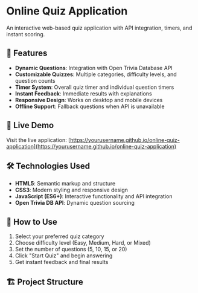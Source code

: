 # Online Quiz Application

An interactive web-based quiz application with API integration, timers, and instant scoring.

## 🎯 Features

- **Dynamic Questions**: Integration with Open Trivia Database API
- **Customizable Quizzes**: Multiple categories, difficulty levels, and question counts
- **Timer System**: Overall quiz timer and individual question timers
- **Instant Feedback**: Immediate results with explanations
- **Responsive Design**: Works on desktop and mobile devices
- **Offline Support**: Fallback questions when API is unavailable

## 🚀 Live Demo

Visit the live application: [https://yourusername.github.io/online-quiz-application](https://yourusername.github.io/online-quiz-application)

## 🛠️ Technologies Used

- **HTML5**: Semantic markup and structure
- **CSS3**: Modern styling and responsive design
- **JavaScript (ES6+)**: Interactive functionality and API integration
- **Open Trivia DB API**: Dynamic question sourcing

## 📱 How to Use

1. Select your preferred quiz category
2. Choose difficulty level (Easy, Medium, Hard, or Mixed)
3. Set the number of questions (5, 10, 15, or 20)
4. Click "Start Quiz" and begin answering
5. Get instant feedback and final results

## 🏗️ Project Structure
